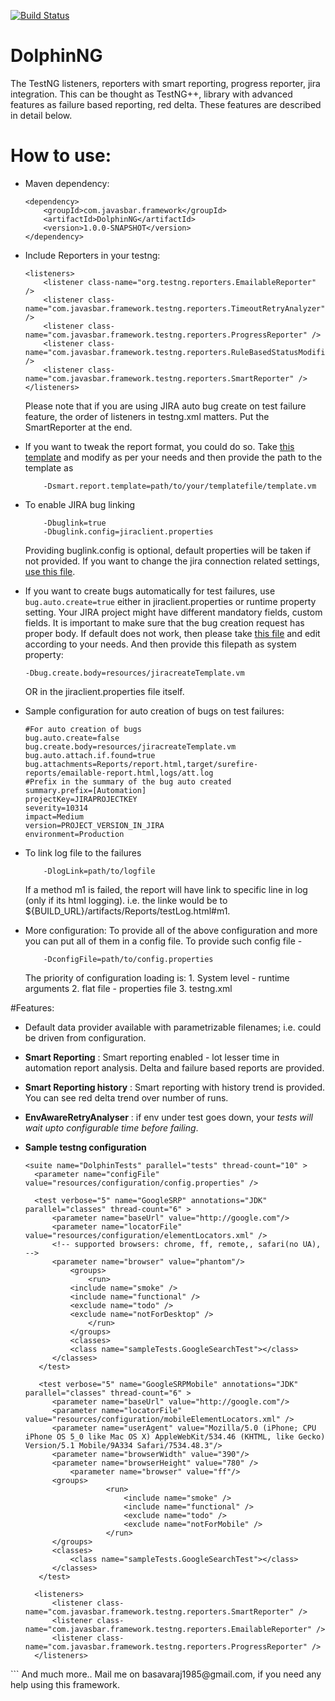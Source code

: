 [![Build Status](https://travis-ci.org/basavaraj1985/DolphinNG.svg?branch=master)](https://travis-ci.org/basavaraj1985/DolphinNG)

# DolphinNG
The TestNG listeners, reporters with smart reporting, progress reporter, jira integration. This can be thought as TestNG++,
library with advanced features as failure based reporting, red delta. These features are described in detail below.

# How to use:

-	Maven dependency:
	```
	<dependency>
		<groupId>com.javasbar.framework</groupId>
		<artifactId>DolphinNG</artifactId>
		<version>1.0.0-SNAPSHOT</version>
	</dependency>
	```

-	Include Reporters in your testng:
	```
	<listeners>
	    <listener class-name="org.testng.reporters.EmailableReporter" />
	    <listener class-name="com.javasbar.framework.testng.reporters.TimeoutRetryAnalyzer" />
		<listener class-name="com.javasbar.framework.testng.reporters.ProgressReporter" />
		<listener class-name="com.javasbar.framework.testng.reporters.RuleBasedStatusModifier" />
		<listener class-name="com.javasbar.framework.testng.reporters.SmartReporter" />
	</listeners>
	```
	Please note that if you are using JIRA auto bug create on test failure feature, the order of listeners in testng.xml matters. Put the SmartReporter at the end.

-	If you want to tweak the report format, you could do so. Take [this template](https://github.com/DolphinNG/blob/master/resources/report.vm "Template") and modify as per your needs
	and then provide the path to the template as
	```
		-Dsmart.report.template=path/to/your/templatefile/template.vm
	```
-	To enable JIRA bug linking
	```)
		-Dbuglink=true
		-Dbuglink.config=jiraclient.properties
	```
	Providing buglink.config is optional, default properties will be taken if not provided. If you want to change the jira connection related settings,
	[use this file](https://github.com/DolphinNG/blob/master/resources/jiraclient.properties).

-	If you want to create bugs automatically for test failures, use ```bug.auto.create=true``` either in jiraclient.properties or runtime property setting.
    Your JIRA project might have different mandatory fields, custom fields. It is important to make sure that the bug creation request has proper body.
    If default does not work, then please take [this file](https://github.com/DolphinNG/blob/master/resources/jiracreateTemplate.vm) and edit
    according to your needs. And then provide this filepath as system property:
	```
	-Dbug.create.body=resources/jiracreateTemplate.vm
	```
	OR
	in the jiraclient.properties file itself.
- 	Sample configuration for auto creation of bugs on test failures:
    ```
    #For auto creation of bugs
    bug.auto.create=false
    bug.create.body=resources/jiracreateTemplate.vm
    bug.auto.attach.if.found=true
    bug.attachments=Reports/report.html,target/surefire-reports/emailable-report.html,logs/att.log
    #Prefix in the summary of the bug auto created
    summary.prefix=[Automation]
    projectKey=JIRAPROJECTKEY
    severity=10314
    impact=Medium
    version=PROJECT_VERSION_IN_JIRA
    environment=Production

    ```
-	To link log file to the failures
	```
		-DlogLink=path/to/logfile
	```
	If a method m1 is failed, the report will have link to specific line in log (only if its html logging). 
	i.e. the linke would be to ${BUILD_URL}/artifacts/Reports/testLog.html#m1.

-	More configuration:
	To provide all of the above configuration and more you can put all of them in a config file. To provide such config file -
	```
		-DconfigFile=path/to/config.properties
	```	
	The priority of configuration loading is:
		1. System level - runtime arguments
		2. flat file - properties file
		3. testng.xml 


#Features: 

- Default data provider available with parametrizable filenames; i.e. could be driven from configuration.
  
- **Smart Reporting** : Smart reporting enabled - lot lesser time in automation report analysis. Delta and failure based reports are provided.

- **Smart Reporting history** :  Smart reporting with history trend is provided. You can see red delta trend over number of runs. 

- **EnvAwareRetryAnalyser** : if env under test goes down, your _tests will wait upto configurable time before failing_.

- **Sample testng configuration**
  ```
  <suite name="DolphinTests" parallel="tests" thread-count="10" >
	<parameter name="configFile" value="resources/configuration/config.properties" />
	
	<test verbose="5" name="GoogleSRP" annotations="JDK" parallel="classes" thread-count="6" >
		<parameter name="baseUrl" value="http://google.com"/>  
		<parameter name="locatorFile" value="resources/configuration/elementLocators.xml" />
		<!-- supported browsers: chrome, ff, remote,, safari(no UA), -->
		<parameter name="browser" value="phantom"/>		
            <groups>
      	        <run>
		    <include name="smoke" />
   		    <include name="functional" />
	  	    <exclude name="todo" />
		    <exclude name="notForDesktop" />
      	        </run>        
    	    </groups>
    	    <classes>
    		<class name="sampleTests.GoogleSearchTest"></class>
	    </classes>
     </test>
	
     <test verbose="5" name="GoogleSRPMobile" annotations="JDK" parallel="classes" thread-count="6" >
		<parameter name="baseUrl" value="http://google.com"/>
		<parameter name="locatorFile" value="resources/configuration/mobileElementLocators.xml" />
		<parameter name="userAgent" value="Mozilla/5.0 (iPhone; CPU iPhone OS 5_0 like Mac OS X) AppleWebKit/534.46 (KHTML, like Gecko) Version/5.1 Mobile/9A334 Safari/7534.48.3"/>
		<parameter name="browserWidth" value="390"/>
		<parameter name="browserHeight" value="780" />
	        <parameter name="browser" value="ff"/>		
		<groups>
                    <run>
                        <include name="smoke" />
                        <include name="functional" />
                        <exclude name="todo" />
                        <exclude name="notForMobile" />
                    </run>        
		</groups>
		<classes>
		    <class name="sampleTests.GoogleSearchTest"></class>
		</classes>
     </test>
	
	<listeners>
		<listener class-name="com.javasbar.framework.testng.reporters.SmartReporter" />
		<listener class-name="com.javasbar.framework.testng.reporters.EmailableReporter" />
		<listener class-name="com.javasbar.framework.testng.reporters.ProgressReporter" />
	</listeners> 
</suite>
```
  And much more.. Mail me on basavaraj1985@gmail.com, if you need any help using this framework.
